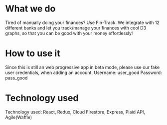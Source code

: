 # What we do

Tired of manually doing your finances? Use Fin-Track. We integrate with 12 different banks and let you track/manage your finances with cool D3 graphs, so that you can be good with your money effortlessly!

# How to use it

Since this is still an web progressive app in beta mode, please use our fake user credentials, when adding an account.
Username: user_good
Password: pass_good

# Technology used

Technology used: React, Redux, Cloud Firestore, Express, Plaid API, Agile(Waffle)

